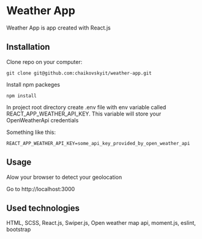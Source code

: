 # Weather App

Weather App is app created with React.js

## Installation

Clone repo on your computer:

```
git clone git@github.com:chaikovskyit/weather-app.git
```

Install npm packeges

```
npm install
```

In project root directory create .env file with env variable called REACT_APP_WEATHER_API_KEY. This variable will store your OpenWeatherApi credentials

Something like this:

```
REACT_APP_WEATHER_API_KEY=some_api_key_provided_by_open_weather_api
```

## Usage

Alow your browser to detect your geolocation

Go to http://localhost:3000

## Used technologies

HTML, SCSS, React.js, Swiper.js, Open weather map api, moment.js, eslint, bootstrap
